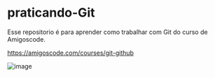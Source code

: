 # praticando-Git
Esse repositorio é para aprender como trabalhar com Git do curso de Amigoscode.

https://amigoscode.com/courses/git-github

![image](https://user-images.githubusercontent.com/91019951/190031920-8008490a-5f6d-413b-9210-0a090de20a77.png)


